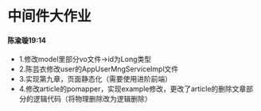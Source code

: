 # 中间件大作业

#### 陈渝璇19:14
- 1.修改model里部分vo文件->id为Long类型
- 2.陈芸衣修改user的AppUserMngServiceImpl文件
- 3.实现第九章，页面静态化（需要使用进阶前端）
- 4.修改article的pomapper，实现example修改，更改了article的删除文章部分的逻辑代码（将物理删除改为逻辑删除）